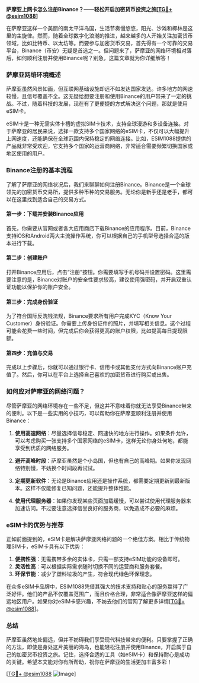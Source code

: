 **萨摩亚上网卡怎么注册Binance？——轻松开启加密货币投资之旅[[TG💪+ @esim1088](https://t.me/s/esim1088)]**

在萨摩亚这样一个美丽的南太平洋岛国，生活节奏慢悠悠，阳光、沙滩和椰林是这里的主旋律。然而，随着全球数字化浪潮的推进，越来越多的人开始关注加密货币领域，比如比特币、以太坊等。而要参与加密货币交易，首先得有一个可靠的交易平台，Binance（币安）无疑是首选之一。但问题来了，萨摩亚的网络环境相对落后，如何顺利注册并使用Binance呢？别急，这篇文章就为你详细解答！

### 萨摩亚网络环境概述

萨摩亚虽然风景如画，但互联网基础设施却远不如发达国家发达。许多地方的网速较慢，且信号覆盖不全。这无疑给想要注册和使用Binance的用户带来了一定的挑战。不过，随着科技的发展，现在有了更便捷的方式解决这个问题，那就是使用eSIM卡。

eSIM卡是一种无需实体卡槽的虚拟SIM卡技术，支持全球漫游和多设备连接。对于萨摩亚的居民来说，选择一款支持多个国家网络的eSIM卡，不仅可以大幅提升上网速度，还能确保在全球范围内保持稳定的网络连接。比如，ESIM1088提供的产品就非常受欢迎，它支持多个国家的运营商网络，非常适合需要频繁切换国家或地区使用的用户。

### Binance注册的基本流程

了解了萨摩亚的网络状况后，我们来聊聊如何注册Binance。Binance是一个全球领先的加密货币交易所，提供多种币种的交易服务。无论你是新手还是老手，都可以在这里找到适合自己的交易方式。

#### 第一步：下载并安装Binance应用

首先，你需要从官网或者各大应用商店下载Binance的应用程序。目前，Binance支持iOS和Android两大主流操作系统，你可以根据自己的手机型号选择合适的版本进行下载。

#### 第二步：创建账户

打开Binance应用后，点击“注册”按钮。你需要填写手机号码并设置密码。这里需要注意的是，Binance对账户的安全性要求较高，建议使用强密码，并开启双重认证功能以保护你的账户安全。

#### 第三步：完成身份验证

为了符合国际反洗钱法规，Binance要求所有用户完成KYC（Know Your Customer）身份验证。你需要上传身份证件的照片，并填写相关信息。这个过程可能会花费一些时间，但完成后你会获得更高的账户权限，比如提高每日提现限额。

#### 第四步：充值与交易

完成以上步骤后，你就可以通过银行卡、信用卡或其他支付方式向Binance账户充值了。然后，你可以在平台上选择自己喜欢的加密货币进行购买或出售。

### 如何应对萨摩亚的网络问题？

尽管萨摩亚的网络环境存在一些不足，但这并不意味着你就无法享受Binance带来的便利。以下是一些实用的小技巧，可以帮助你在萨摩亚顺利注册并使用Binance：

1. **使用高速网络**：尽量选择信号稳定、网速快的地方进行操作。如果条件允许，可以考虑购买一张支持多个国家网络的eSIM卡，这样无论你身处何地，都能享受到优质的网络服务。
   
2. **避开高峰时段**：萨摩亚虽然是个小岛国，但也有自己的高峰期。如果你发现网络特别慢，不妨换个时间段再试试。

3. **定期更新软件**：无论是Binance应用还是操作系统，都需要定期更新到最新版本。这样不仅能修复已知问题，还能提升整体性能。

4. **使用代理服务器**：如果你发现某些页面加载缓慢，可以尝试使用代理服务器来加速访问。不过要注意选择信誉良好的服务商，以免造成不必要的麻烦。

### eSIM卡的优势与推荐

正如前面提到的，eSIM卡是解决萨摩亚网络问题的一个绝佳方案。相比于传统物理SIM卡，eSIM卡具有以下优势：

1. **便携性强**：无需携带多余的实体卡，只需一部支持eSIM功能的设备即可。
2. **灵活性高**：可以根据实际需求随时切换不同的运营商和服务套餐。
3. **环保节能**：减少了塑料垃圾的产生，符合现代绿色环保理念。

在众多eSIM卡品牌中，ESIM1088凭借其强大的技术支持和贴心的服务赢得了广泛好评。他们的产品不仅覆盖范围广，而且价格合理，非常适合像萨摩亚这样的偏远地区用户。如果你对eSIM卡感兴趣，不妨去他们的官网了解更多详情[[TG💪+ @esim1088](https://t.me/s/esim1088)]。

### 总结

萨摩亚虽然地处偏远，但并不妨碍我们享受现代科技带来的便利。只要掌握了正确的方法，即使是身处这片美丽的海岛，也能轻松注册并使用Binance，开启属于自己的加密货币投资之旅。记住，选择合适的工具（如eSIM卡）和保持耐心是成功的关键。希望本文能对你有所帮助，祝你在萨摩亚的生活更加丰富多彩！

[[TG💪+ @esim1088](https://t.me/s/esim1088) ![Image](https://i.postimg.cc/4NQfJmqS/Snipaste-2025-05-13-00-14-12.png)]